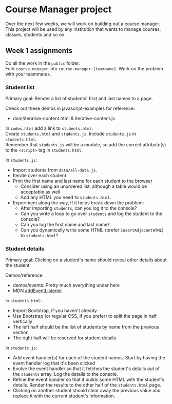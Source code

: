 # Course Manager project

Over the next few weeks, we will work on building out a course manager. This project will be used by any institution that wants to manage courses, classes, students and so on.

## Week 1 assignments

Do all the work in the `public` folder.  
Fork `course-manager` into `course-manager-[teamname]`. Work on the problem with your teammates. 

### Student list

Primary goal: Render a list of students' first and last names to a page.  

Check out these demos in javascript-examples for reference:  

- dom/iterative-content.html & iterative-content.js

In `index.html` add a link to `students.html`.  
Create `students.html` and `students.js`. Include `students.js` in `students.html`.  
Remember that `students.js` will be a module, so add the correct attribute(s) to the `<script>` tag in `students.html`. 

In `students.js`:  
- Import students from `data/all-data.js`. 
- Iterate over each student
- Print the first name and last name for each student to the browser
	- Consider using an unordered list, although a table would be acceptable as well
	- Add any HTML you need to `students.html`. 
- Experiment along the way, if it helps break down the problem: 
	- After importing `students`, can you log it to the console?
	- Can you write a loop to go over `students` and log the student to the console?
	- Can you log the first name and last name? 
	- Can you dynamically write some HTML (prefer `insertAdjacentHTML`) to `students.html`? 

### Student details

Primary goal: Clicking on a student's name should reveal other details about the student

Demos/reference:  
- demos/events: Pretty much everything under here
- MDN [addEventListener](https://developer.mozilla.org/en-US/docs/Web/API/EventTarget/addEventListener)

In `students.html`:  

- Import Bootstrap, if you haven't already
- Use Bootstrap (or regular CSS, if you prefer) to split the page in half vertically
- The left half should be the list of students by name from the previous section
- The right half will be reserved for student details

In `students.js`:  

- Add event handler(s) for each of the student names. Start by having the event handler log that it's been clicked
- Evolve the event handler so that it fetches the student's details out of the `students` array. Log the details to the console.
- Refine the event handler so that it builds some HTML with the student's details. Render the results to the other half of the `students.html` page. 
- Clicking on another student should clear away the previous value and replace it with the current student's information. 